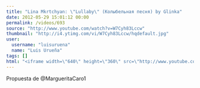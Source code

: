 ```yaml
---
title: "Lina Mkrtchyan: \"Lullaby\" (Колыбельная песня) by Glinka"
date: 2012-05-29 15:01:12 00:00
permalink: /videos/693
source: "http://www.youtube.com/watch?v=W7Cyh83Lccw"
thumbnail: "http://i4.ytimg.com/vi/W7Cyh83Lccw/hqdefault.jpg"
user:
  username: "luisuruena"
  name: "Luis Urueña"
tags: []
html: "<iframe width=\"640\" height=\"360\" src=\"http://www.youtube.com/embed/W7Cyh83Lccw?wmode=transparent&fs=1&feature=oembed\" frameborder=\"0\" allowfullscreen></iframe>"
---
```


Propuesta de @MargueritaCaro1